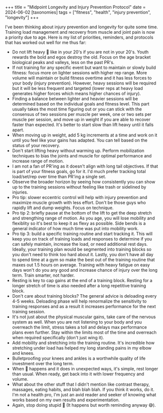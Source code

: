 +++
title = "Midpoint Longevity and Injury Prevention Protocol"
date = 2024-06-02
[taxonomies]
tags = ["fitness", "health", "injury prevention", "longevity"]
+++

I've been thinking about injury prevention and longevity for quite some time. Training load management and recovery from muscle and joint pain is now a priority due to age. Here is my list of priorities, reminders, and protocols that has worked out well for me thus far:

* Do not lift heavy 💩 like in your 20's if you are not in your 20's. Youth rewards the bold and egos destroy the old. Focus on the age bracket biological peaks and valleys, less on the past PR's.
* If not training for any specific event but want to maintain or slowly build fitness: focus more on lighter sessions with higher rep range. More volume will maintain or build fitness overtime and it has less forces to your body (injury prevention). However, heavy sessions will be required but it will be less frequent and targeted (lower reps at heavy load generates higher forces which means higher chances of injury).
* Finding a balance between lighter and heavier sessions will be determined based on the individual goals and fitness level. This part usually takes the most time figuring out or you can stick with the consensus of two sessions per muscle per week, one or two sets per muscle per session, and move up in weight if you are able to recover faster than expected. It's better to start slow than lift heavy until it falls apart.
* When moving up in weight, add 5 kg increments at a time and work on it until you feel like your gains has adapted. You can tell based on the status of your recovery.
* Don't start lifting heavy without warming up. Perform mobilization techniques to bias the joints and muscle for optimal performance and increase range of motion.
* I am not a fan of PR'ing as it doesn't align with long tail objectives. If that is part of your fitness goals, go for it. I'd much prefer tracking total load/set/rep over time than PR'ing a single set.
* Observe the broader horizon by seeing how consistently you can show up to the training sessions without feeling like trash or sidelined by injuries.
* Pro tip: slower eccentric control will help with injury prevention and maximize muscle growth with less effort. Don't be those guys who rapidly lift and dump weights. Focus on technique.
* Pro tip 2: briefly pause at the bottom of the lift to get the deep stretch and strengthing range of motion. As you age, you will lose mobility and flexiblity so it's best to keep it as flexy as possible. Side bends is a general indicator of how much time was put into mobility work.
* Pro tip 3: build a specific training routine and start tracking it. This will keep you on track of training loads and responses to determine if you can safely maintain, increase the load, or need additional rest days. Ideally, your training plan would be segmented into training blocks so you don't need to think too hard about it. Lastly, you don't have all day to spend time at a gym so make the best out of the training routine that maxes out 1.5 hours on average. Training with heavy fatigue on easy days won't do you any good and increase chance of injury over the long term. Train smarter, not harder.
* Resting is key to cap gains at the end of a training block. Resting for a longer stretch of time is also needed after a long repetitive training block.
* Don't care about training blocks? The general advice is deloading every 4-5 weeks. Deloading phase will help renormalize the sensitivity to training responses and as a result it increases performance for the next training session.
* It's not just about the physical muscular gains, take care of the nervous system as well. When you are not listening to your body and you overreach the limit, stress takes a toll and delays max performance plans even further. Stay within the limits most of the time and overreach when required specifically (don't just wing it).
* Add mobility and stretching into the training routine. It's incredible how stretching under load has helped my long standing pains in my elbow and knees.
* Bulletproofing your knees and ankles is a worthwhile quality of life investment over the long term.
* When 💩 happens and it does in unexpected ways, it's simple, rest longer than usual. When ready, get back into it with lower frequency and volume.
* What about the other stuff that I didn't mention like contrast therapy, massages, eating habits, and blah blah blah. If you think it works, do it. I'm not a health pro, I'm just an avid reader and seeker of knowing what works based on my own results and experimentation.
* Again, stop doing stupid 💩 (It happens but worth reminding anyway 😅).